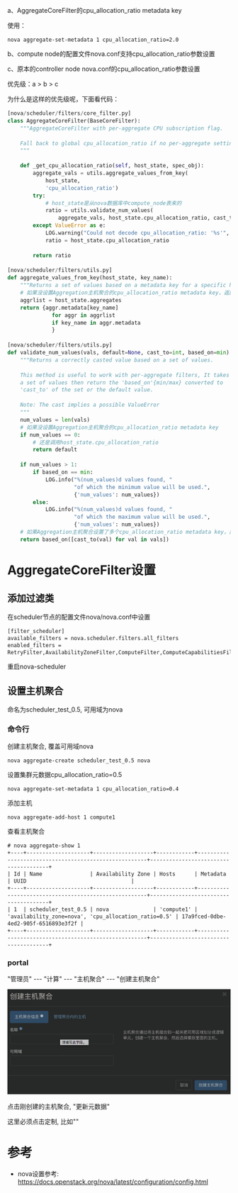 

a、AggregateCoreFilter的cpu_allocation_ratio metadata key

使用：

```
nova aggregate-set-metadata 1 cpu_allocation_ratio=2.0
```

b、compute node的配置文件nova.conf支持cpu_allocation_ratio参数设置

c、原本的controller node nova.conf的cpu_allocation_ratio参数设置

优先级：a > b > c

为什么是这样的优先级呢，下面看代码：

```python
[nova/scheduler/filters/core_filter.py]
class AggregateCoreFilter(BaseCoreFilter):
    """AggregateCoreFilter with per-aggregate CPU subscription flag.

    Fall back to global cpu_allocation_ratio if no per-aggregate setting found.
    """

    def _get_cpu_allocation_ratio(self, host_state, spec_obj):
        aggregate_vals = utils.aggregate_values_from_key(
            host_state,
            'cpu_allocation_ratio')
        try:
            # host_state是从nova数据库中compute_node表来的
            ratio = utils.validate_num_values(
                aggregate_vals, host_state.cpu_allocation_ratio, cast_to=float)
        except ValueError as e:
            LOG.warning("Could not decode cpu_allocation_ratio: '%s'", e)
            ratio = host_state.cpu_allocation_ratio

        return ratio

[nova/scheduler/filters/utils.py]
def aggregate_values_from_key(host_state, key_name):
    """Returns a set of values based on a metadata key for a specific host."""
    # 如果没设置Aggregation主机聚合的cpu_allocation_ratio metadata key，返回空set
    aggrlist = host_state.aggregates
    return {aggr.metadata[key_name]
              for aggr in aggrlist
              if key_name in aggr.metadata
              }

[nova/scheduler/filters/utils.py]
def validate_num_values(vals, default=None, cast_to=int, based_on=min):
    """Returns a correctly casted value based on a set of values.

    This method is useful to work with per-aggregate filters, It takes
    a set of values then return the 'based_on'{min/max} converted to
    'cast_to' of the set or the default value.

    Note: The cast implies a possible ValueError
    """
    num_values = len(vals)
    # 如果没设置Aggregation主机聚合的cpu_allocation_ratio metadata key
    if num_values == 0:
        # 还是调用host_state.cpu_allocation_ratio
        return default

    if num_values > 1:
        if based_on == min:
            LOG.info("%(num_values)d values found, "
                     "of which the minimum value will be used.",
                     {'num_values': num_values})
        else:
            LOG.info("%(num_values)d values found, "
                     "of which the maximum value will be used.",
                     {'num_values': num_values})
    # 如果Aggregation主机聚合设置了多个cpu_allocation_ratio metadata key，默认取最小的
    return based_on([cast_to(val) for val in vals])
```

# AggregateCoreFilter设置

## 添加过滤类

在scheduler节点的配置文件nova/nova.conf中设置

```
[filter_scheduler]
available_filters = nova.scheduler.filters.all_filters
enabled_filters = RetryFilter,AvailabilityZoneFilter,ComputeFilter,ComputeCapabilitiesFilter,ImagePropertiesFilter,ServerGroupAntiAffinityFilter,ServerGroupAffinityFilter,AggregateCoreFilter
```

重启nova\-scheduler

## 设置主机聚合

命名为scheduler\_test\_0.5, 可用域为nova

### 命令行

创建主机聚合, 覆盖可用域nova

```
nova aggregate-create scheduler_test_0.5 nova
```

设置集群元数据cpu\_allocation\_ratio=0.5

```
nova aggregate-set-metadata 1 cpu_allocation_ratio=0.4
```

添加主机

```
nova aggregate-add-host 1 compute1
```

查看主机聚合

```
# nova aggregate-show 1
+----+--------------------+-------------------+------------+------------------------------------------------------+--------------------------------------+
| Id | Name               | Availability Zone | Hosts      | Metadata                                             | UUID                                 |
+----+--------------------+-------------------+------------+------------------------------------------------------+--------------------------------------+
| 1  | scheduler_test_0.5 | nova              | 'compute1' | 'availability_zone=nova', 'cpu_allocation_ratio=0.5' | 17a9fced-0dbe-4ed2-905f-6516893e3f2f |
+----+--------------------+-------------------+------------+------------------------------------------------------+--------------------------------------+
```

### portal

"管理员" \-\-\- "计算" \-\-\- "主机聚合" \-\-\- "创建主机聚合"

![](./images/2019-04-26-19-23-17.png)

点击刚创建的主机聚合, "更新元数据"

这里必须点击定制, 比如""



# 参考

- nova设置参考: https://docs.openstack.org/nova/latest/configuration/config.html
